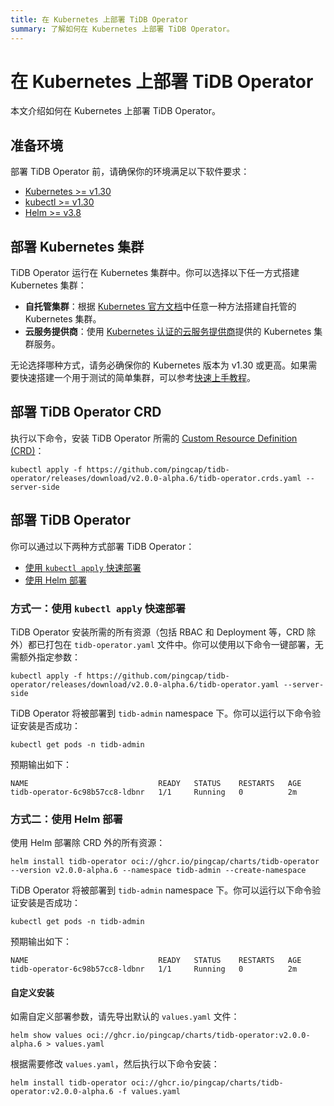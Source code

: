 ```yaml
---
title: 在 Kubernetes 上部署 TiDB Operator
summary: 了解如何在 Kubernetes 上部署 TiDB Operator。
---
```


# 在 Kubernetes 上部署 TiDB Operator

本文介绍如何在 Kubernetes 上部署 TiDB Operator。

## 准备环境

部署 TiDB Operator 前，请确保你的环境满足以下软件要求：

- [Kubernetes >= v1.30](https://kubernetes.io/releases/)
- [kubectl >= v1.30](https://kubernetes.io/docs/tasks/tools/)
- [Helm >= v3.8](https://helm.sh/)

## 部署 Kubernetes 集群

TiDB Operator 运行在 Kubernetes 集群中。你可以选择以下任一方式搭建 Kubernetes 集群：

- **自托管集群**：根据 [Kubernetes 官方文档](https://kubernetes.io/zh-cn/docs/setup/)中任意一种方法搭建自托管的 Kubernetes 集群。
- **云服务提供商**：使用 [Kubernetes 认证的云服务提供商](https://kubernetes.io/zh-cn/docs/setup/production-environment/turnkey-solutions/)提供的 Kubernetes 集群服务。

无论选择哪种方式，请务必确保你的 Kubernetes 版本为 v1.30 或更高。如果需要快速搭建一个用于测试的简单集群，可以参考[快速上手教程](get-started.md)。

## 部署 TiDB Operator CRD

执行以下命令，安装 TiDB Operator 所需的 [Custom Resource Definition (CRD)](https://kubernetes.io/zh-cn/docs/concepts/extend-kubernetes/api-extension/custom-resources/#customresourcedefinitions)：

```shell
kubectl apply -f https://github.com/pingcap/tidb-operator/releases/download/v2.0.0-alpha.6/tidb-operator.crds.yaml --server-side
```

## 部署 TiDB Operator

你可以通过以下两种方式部署 TiDB Operator：

- [使用 `kubectl apply` 快速部署](#方式一使用-kubectl-apply-快速部署)
- [使用 Helm 部署](#方式二使用-helm-部署)

### 方式一：使用 `kubectl apply` 快速部署

TiDB Operator 安装所需的所有资源（包括 RBAC 和 Deployment 等，CRD 除外）都已打包在 `tidb-operator.yaml` 文件中。你可以使用以下命令一键部署，无需额外指定参数：

```shell
kubectl apply -f https://github.com/pingcap/tidb-operator/releases/download/v2.0.0-alpha.6/tidb-operator.yaml --server-side
```

TiDB Operator 将被部署到 `tidb-admin` namespace 下。你可以运行以下命令验证安装是否成功：

```shell
kubectl get pods -n tidb-admin
```

预期输出如下：

```shell
NAME                             READY   STATUS    RESTARTS   AGE
tidb-operator-6c98b57cc8-ldbnr   1/1     Running   0          2m
```

### 方式二：使用 Helm 部署

使用 Helm 部署除 CRD 外的所有资源：

```shell
helm install tidb-operator oci://ghcr.io/pingcap/charts/tidb-operator --version v2.0.0-alpha.6 --namespace tidb-admin --create-namespace
```

TiDB Operator 将被部署到 `tidb-admin` namespace 下。你可以运行以下命令验证安装是否成功：

```shell
kubectl get pods -n tidb-admin
```

预期输出如下：

```shell
NAME                             READY   STATUS    RESTARTS   AGE
tidb-operator-6c98b57cc8-ldbnr   1/1     Running   0          2m
```

#### 自定义安装

如需自定义部署参数，请先导出默认的 `values.yaml` 文件：

```shell
helm show values oci://ghcr.io/pingcap/charts/tidb-operator:v2.0.0-alpha.6 > values.yaml
```

根据需要修改 `values.yaml`，然后执行以下命令安装：

```shell
helm install tidb-operator oci://ghcr.io/pingcap/charts/tidb-operator:v2.0.0-alpha.6 -f values.yaml
```
